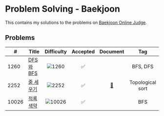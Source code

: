 # Problem Solving - Baekjoon
This contains my solutions to the problems on [Baekjoon Online Judge](https://www.acmicpc.net/).
## Problems
| # | Title | Difficulty | Accepted | Document | Tag |
|---|-------|:----------:|:--------:|:--------:|:---:|
| 1260 | [DFS와 BFS](https://github.com/ymnseol/problem-solving/tree/main/baekjoon/1260-DFS와-BFS) | ![1260](https://img.shields.io/badge/Silver%20II-silver?style=flat) | ✅ | | BFS, DFS |
| 2252 | [줄 세우기](https://github.com/ymnseol/problem-solving/tree/main/baekjoon/2252-줄-세우기) | ![2252](https://img.shields.io/badge/Gold%20III-gold?style=flat) | ✅ | [📄](https://github.com/ymnseol/problem-solving/tree/main/baekjoon/2252-줄-세우기/README.md) | Topological sort |
| 10026 | [적록색약](https://github.com/ymnseol/problem-solving/tree/main/baekjoon/10026-적록색약) | ![10026](https://img.shields.io/badge/Gold%20V-gold?style=flat) | ✅ |  | BFS |